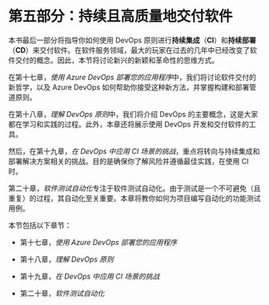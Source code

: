# 第五部分：持续且高质量地交付软件

本书最后一部分将指导你如何使用 DevOps 原则进行**持续集成**（**CI**）和**持续部署**（**CD**）来交付软件。在软件服务领域，最大的玩家在过去的几年中已经改变了软件交付的概念。因此，本节将讨论新兴的新颖和革命性的思维方式。

在第十七章，*使用 Azure DevOps 部署您的应用程序*中，我们将讨论软件交付的新哲学，以及 Azure DevOps 如何帮助你接受这种新方法，并掌握构建和部署管道原则。

在第十八章，*理解 DevOps 原则*中，我们将介绍 DevOps 的主要概念，这是大家都在学习和实践的过程。此外，本章还将展示使用 DevOps 开发和交付软件的工具。

然后，在第十九章，*在 DevOps 中应用 CI 场景的挑战*，重点将转向与持续集成和部署解决方案相关的挑战。目的是确保你了解风险并遵循最佳实践，在使用 CI 时。

第二十章，*软件测试自动化*专注于软件测试自动化。由于测试是一个不可避免（且重复）的过程，其自动化至关重要。本章将教你如何为项目编写自动化的功能测试用例。

本节包括以下章节：

+   第十七章，*使用 Azure DevOps 部署您的应用程序*

+   第十八章，*理解 DevOps 原则*

+   第十九章，*在 DevOps 中应用 CI 场景的挑战*

+   第二十章，*软件测试自动化*
